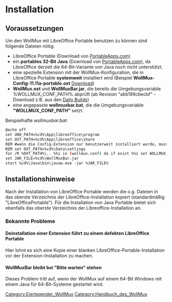 Installation
============

Voraussetzungen
---------------

Um den WollMux mit LibreOffice Portable benutzen zu können sind folgende Dateien nötig:

- LibreOffice Portable (Download von [PortableApps.com)](http://portableapps.com/apps/office/libreoffice_portable)
- ein **portables 32-Bit Java** (Download von [PortableApps.com](http://portableapps.com/apps/utilities/java_portable)), da LibreOffice derzeit die 64-Bit-Variante von Java noch nicht unterstützt.
- eine spezielle Extension mit der WollMux-Konfiguration, die in LibreOffice Portable **systemweit** installiert wird (Beispiel **WollMux-Config-11.11a-portable.oxt** [Download](http://www.wollmux.net/files/WollMux_LibO_portable/wollmux-config-11.11a-portable.oxt))
- **WollMux.oxt** und **WollMuxBar.jar**, die bereits die Umgebungsvariable %WOLLMUX\_CONF\_PATH% abprüft (ab Revision "abb199cbecbf" - Download z.B. aus den [Daily Builds](Download.md#daily-builds))
- eine angepasste **wollmuxbar.bat**, die die Umgebungsvariable **"WOLLMUX\_CONF\_PATH"** setzt.

Beispielhafte *wollmuxbar.bat*:

``` bash
@echo off
set UNO_PATH=%cd%\App\libreoffice\program
set OXT_PATH=%cd%\App\libreoffice\share
REM #wenn die Config-Extension nur benutzerweit installiert wurde, muss der Pfad geändert werden:
REM set OXT_PATH=%cd%\Data\settings
for /R %OXT_PATH%\.. %%i in (wollmux.conf) do if exist %%i set WOLLMUX_CONF_PATH=%%i
set JAR_FILE=%cd%\WollMuxBar.jar
start %cd%\Java\bin\javaw.exe -jar %JAR_FILE%
```

Installationshinweise
---------------------

Nach der Installation von LibreOffice Portable werden die o.g. Dateien in das oberste Verzeichnis der LibreOffice-Installation kopiert (standardmäßig "LibreOfficePortable"). Für die Installation von Java Portable bietet sich ebenfalls das oberste Verzeichnis der Libreoffice-Installation an.

### Bekannte Probleme

#### Deinstallation einer Extension führt zu einem defekten LibreOffice Portable

Hier lohnt es sich eine Kopie einer blanken LibreOffice-Portable-Installation vor der Extension-Installation zu machen.

#### WollMuxBar bleibt bei "Bitte warten" stehen

Dieses Problem tritt auf, wenn der WollMux auf einem 64-Bit Windows mit einem Java für 64-Bit-Systeme gestartet wird.

<Category:Eierlegender_WollMux> <Category:Handbuch_des_WollMux>
